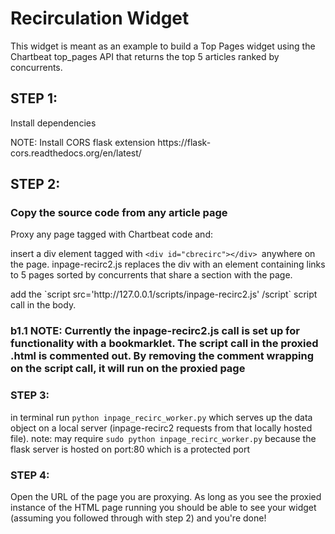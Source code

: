 <h1>Recirculation Widget</h1>

This widget is meant as an example to build a Top Pages widget using the Chartbeat top_pages API that returns the top 5 articles ranked by concurrents.

<h2>STEP 1:</h2>
<p>Install dependencies</p>

<p>NOTE: Install CORS flask extension https://flask-cors.readthedocs.org/en/latest/</p>

<h2>STEP 2:</h2>

<h3>Copy the source code from any article page</h3> 

<p>Proxy any page tagged with Chartbeat code and:</p> 
<p>insert a div element tagged with <code>&lt;div id=&quot;cbrecirc&quot;&gt;&lt;/div&gt; </code>anywhere on the page. inpage-recirc2.js replaces the div with an element containing links to 5 pages sorted by concurrents that share a section with the page.</p>
<p>add the `script src='http://127.0.0.1/scripts/inpage-recirc2.js' /script` script call in the body.</p>
<h3>b1.1 NOTE: Currently the inpage-recirc2.js call is set up for functionality with a bookmarklet. The script call in the proxied .html is commented out. By removing the comment wrapping on the script call, it will run on the proxied page</h3>
  
<h3>STEP 3:</h3>
<p>in terminal run <code>python inpage_recirc_worker.py</code> which serves up the data object on a local server (inpage-recirc2 requests from that locally hosted file). note: may require <code>sudo python inpage_recirc_worker.py</code> because the flask server is hosted on port:80 which is a protected port</p>

<h3>STEP 4:</h3>
<p>Open the URL of the page you are proxying. As long as you see the proxied instance of the HTML page running you should be able to see your widget (assuming you followed through with step 2) and you're done!</p>
<!-- 
concerns/ideas: 
1) links currently work on gizmodo but paths sometimes do not link when widget is run on other sites
2) thumbnails, or something aesthetically pleasing would be good
3) inherits css of particular div element (p, a, div, etc) but concerns of structural flexibility (i.e., where the div is inserted on the page affecting appearance) 
 -->



